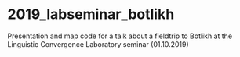 # 2019_labseminar_botlikh
Presentation and map code for a talk about a fieldtrip to Botlikh at the Linguistic Convergence Laboratory seminar (01.10.2019)
